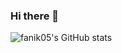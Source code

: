 ### Hi there 👋

![fanik05's GitHub stats](https://github-readme-stats.vercel.app/api?username=fanik05&show_icons=true&theme=dracula&count_private=true)


<!--
**fanik05/fanik05** is a ✨ _special_ ✨ repository because its `README.md` (this file) appears on your GitHub profile.

Here are some ideas to get you started:

- 🔭 I’m currently working on ...
- 🌱 I’m currently learning ...
- 👯 I’m looking to collaborate on ...
- 🤔 I’m looking for help with ...
- 💬 Ask me about ...
- 📫 How to reach me: ...
- 😄 Pronouns: ...
- ⚡ Fun fact: ...
-->
